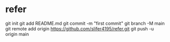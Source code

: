 # refer
git init
git add README.md
git commit -m "first commit"
git branch -M main
git remote add origin https://github.com/slifer4195/refer.git
git push -u origin main